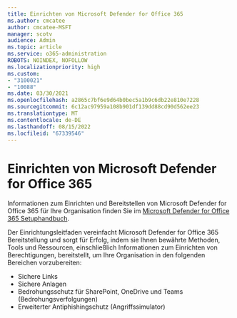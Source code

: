 ```yaml
---
title: Einrichten von Microsoft Defender for Office 365
ms.author: cmcatee
author: cmcatee-MSFT
manager: scotv
audience: Admin
ms.topic: article
ms.service: o365-administration
ROBOTS: NOINDEX, NOFOLLOW
ms.localizationpriority: high
ms.custom:
- "3100021"
- "10088"
ms.date: 03/30/2021
ms.openlocfilehash: a2865c7bf6e9d64b0bec5a1b9c6db22e810e7228
ms.sourcegitcommit: 6c12ac97959a108b901df139dd88cd90d562ee23
ms.translationtype: MT
ms.contentlocale: de-DE
ms.lasthandoff: 08/15/2022
ms.locfileid: "67339546"
---
```

# <a name="set-up-microsoft-defender-for-office-365"></a>Einrichten von Microsoft Defender for Office 365

Informationen zum Einrichten und Bereitstellen von Microsoft Defender for Office 365 für Ihre Organisation finden Sie im [Microsoft Defender for Office 365 Setuphandbuch](https://go.microsoft.com/fwlink/?linkid=2190925).

Der Einrichtungsleitfaden vereinfacht Microsoft Defender for Office 365 Bereitstellung und sorgt für Erfolg, indem sie Ihnen bewährte Methoden, Tools und Ressourcen, einschließlich Informationen zum Einrichten von Berechtigungen, bereitstellt, um Ihre Organisation in den folgenden Bereichen vorzubereiten:

- Sichere Links
- Sichere Anlagen
- Bedrohungsschutz für SharePoint, OneDrive und Teams (Bedrohungsverfolgungen)
- Erweiterter Antiphishingschutz (Angriffssimulator)